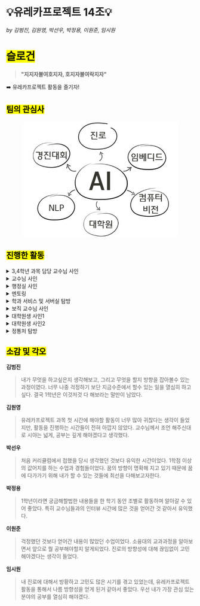# 💡유레카프로젝트 14조💡
*by 김범진, 김원영, 박선우, 박정용, 이원준, 임시원*

<h1><mark>슬로건</mark></h1>

>  **"지지자불여호지자, 호지자불여락지자"**

➡️ 유레카프로젝트 활동을 즐기자!

<h2><mark>팀의 관심사</mark></h2>
<div align="center"><img src="img/관심사.png"></div>

<h2><mark>진행한 활동</mark></h2>
<details>
    <summary>3,4학년 과목 담당 교수님 사인</summary>

<div align="center"><img src="img/3,4학년_과목_교수님.jpg" style="width:40%; height:auto;"></div>

<p>- 팀의 관심사 중 <b>임베디드 시스템</b>에 대해 알아보려고 함<br><br>
    Q. 교수님께서 '임베디드시스템설계' 과목을 담당하시는 걸로 알고 있는데, 어떤 과목인지 그리고 어떤 학생이 수강하면 좋은지 궁금합니다.<br>
    A. 전반적으로 컴퓨터가 동작하는 원리를 깊이 이해하는 과목입니다. 컴퓨터를 시스템 부분에서 폭넓게, 깊게 이해하고 싶은 학생이 수강하면 좋습니다.</p>

</details>
<details>
    <summary>교수님 사인</summary>

<div align="center"><img src="img/교수님.jpg" style="width:40%; height:auto;"></div>

<p>- 팀의 관심사 중 <b>대학원 진학</b>에 대해 알아보려고 함<br><br>
    Q. 대학원에 가려면 어떻게 준비해야 할까요? 컴퓨터 비전, NLP 등을 공부했는데 대학원을 가야한다고 들어서 고민이 많습니다.<br>
    A. 우선 성적 관리를 잘 하세요. 국민대 대학원으로 진학하면 학,석사 통합 과정을 염두에 두셔도 좋고, 타 대학원으로 갈 생각이라면 미리 조사를 해두는게 좋습니다. 대학원 진학 자체는 어려운 편이 아니니 교수님과 연구실에 관해서 미리 알아보는 것이 중요합니다.</p>

</details>
<details>
    <summary>행정실 사인</summary>

<div align="center"><img src="img/행정실.jpg" style="width:40%; height:auto;"></div>

<p>- 팀의 관심사 중 <b>GREAT Program</b>에 대해 알아보려고 함<br><br>
    Q. 저희 뿐만이 아니라 많은 학생들이 GREAT Program에 관심이 많은데요, GREAT Program에 참여하기 위해 준비해야 할 점은 뭐가 있을까요?<br>
    A. 우선 코딩 테스트를 보기 때문에 코딩 테스트에 대한 준비는 필수입니다. 또한 인성 면접 및 영어 면접이 있기 때문에 면접 준비도 해야합니다. 영어 면접의 경우 절대적인 영어 실력을 보기 보다는 대화 능력을 주로 보기 때문에 본인의 열정을 드러내는 것이 중요합니다.</p>

</details>
<details>
    <summary>멘토링</summary>

<div align="center"><img src="img/멘토링.png" style="width:40%; height:auto;"></div>

<p>- 팀원 <b>개개인의 진로</b>에 대해 알아보려고 함<br><br>
    Q. 막연히 개발자가 되고 싶다는 생각으로 이 학과에 입학했지만 아직 명확한 방향성을 잡지 못했습니다. 인공지능 분야에 관심이 있긴 하지만 정확히 어떤 내용을 공부해야 할지 잘 모르겠습니다.<br>
    A. 일단 본인이 가장 관심 있는 분야를 깊이 공부하는 것을 추천드립니다. 너무 많은 내용들만 얕게 다룰 줄 아는 것 보다는 하나라도 확실히 할 줄 아는 것이 있는 것이 낫다고 생각합니다. 아직 1학년이기도 하고 나중에 다른 분야로 전환해도 괜찮으니 하나를 깊게 파고들어 보세요.</p>

</details>
<details>
    <summary>학과 서비스 및 서버실 탐방</summary>

<div align="center"><img src="img/서버실.jpg" style="width:40%; height:auto;"></div>

<p>- 팀의 관심사 중 <b>인공지능</b>에 대해 알아보려고 함<br><br>
    Q. 딥러닝에 GPU가 사용되는 이유가 무엇인가요?<br>
    A. 딥러닝은 대량의 행렬 연산을 포함하므로, 병렬 처리가 뛰어난 GPU가 CPU보다 훨씬 빠르게 계산을 처리할 수 있기 때문입니다.</p>

</details>
<details>
    <summary>보직 교수님 사인</summary>

<div align="center"><img src="img/보직_교수님.jpg" style="width:40%; height:auto;"></div>

<p>- 팀의 관심사 중 <b>다중전공</b>에 대해 알아보려고 함<br><br>
    Q. 다중전공을 하는 데 있어서 어떤 전공을 경험하는 것이 도움이 될까요?<br>
    A. 본인의 관심 있는 분야의 전공을 경험하는 것이가장 중요합니다. 최근에는 의료 관련 시장이 유망하다고 생각합니다.</p>

</details>
<details>
    <summary>대학원생 사인1</summary>

<div align="center"><img src="img/대학원생_1.png" style="width:40%; height:auto;"></div>

<p>- 팀의 관심사 중 <b>컴퓨터 비전</b>에 대해 알아보려고 함<br><br>
    Q. 컴퓨터 비전 분야의 전망을 어떻게 보시나요?<br>
    A. 컴퓨터 비전이 쓰이기 시작한 시점부터 우리 인간에게 필수불가결인 존재가 되었다고 생각합니다. 국방과 방산에는 아직 컴퓨터 비전이 많이 도입이 되지 않았고 많이 도입을 하려고 많은 사업과 소요가 제기 되고 있어서 국방과 방산 분야에서는 점차 더 많은 무기체계, 방어체계에 사용 될 것으로 생각됩니다. 민간에서도 제도와 법이 일정 부분 개정이 된다면 의료 분야, 보안 분야, 안전 분야 등에서 많이 도입이 될 것으로 생각합니다.</p>

</details>
<details>
    <summary>대학원생 사인2</summary>

<div align="center"><img src="img/대학원생_2.jpg" style="width:40%; height:auto;"></div>

<p>- 팀의 관심사 중 <b>컴퓨터 비전</b>에 대해 알아보려고 함<br><br>
    Q. 인공지능 분야는 석사가 필수라고 들었는데, 어떤걸 준비하면 좋을지 알 수 있을까요?<br>
    A. 학부 과정에서는 영어, 수학 공부를 해두는 것을 추천드립니다. 코드에도 친숙해져야합니다. 정말 이 분야에 관심이 있다면 학부연구생 경험도 좋습니다. 추가적인 조언을 드리자면 성적은 3.7 정도로 유지하세요.</p>

</details>
<details>
    <summary>정통처 탐방</summary>

<div align="center"><img src="img/정통처.jpg" style="width:40%; height:auto;"></div>

<p>- 팀의 관심사 중 <b>네트워크</b>에 대해 알아보려고 함<br><br>
    Q. DR시스템이 안전성 외에 효율성도 있는지 궁금합니다.<br>
    A. DR시스템을 구축하는데 추가적인 비용이 발생하지는 않으므로 무한대의 효율을 낼 수 있습니다.</p>

</details>

<h2><mark>소감 및 각오</mark></h2>

**김범진**
> 내가 무엇을 하고싶은지 생각해보고, 그리고 무엇을 할지 방향을 잡아볼수 있는 과정이였다. 너무 나중 걱정하기 보단 지금수준에서 할수 있는 일을 열심히 하고싶다. 결국 1학년은 이것저것 다 해보라는 말만이 남았다.

**김원영**
> 유레카프로젝트 과목 첫 시간에 해야할 활동이 너무 많아 귀찮다는 생각이 들었지만, 활동을 진행하는 시간들이 전혀 아깝지 않았다. 교수님께서 조언 해주신대로 시야는 넓게, 공부는 깊게 해야겠다고 생각했다.

**박선우**
> 처음 커리큘럼에서 접했을 당시 생각했던 것보다 유익한 시간이었다. 1학점 이상의 값어치를 하는 수업과 경험들이었다. 꿈의 방향이 명확해 지고 있기 때문에 꿈에 다가가기 위해 내가 할 수 있는 것들에 최선을 다해보고자한다.

**박정용**
> 1학년이라면 궁금해할법한 내용들을 한 학기 동안 조별로 활동하며 알아갈 수 있어 좋았다. 특히 교수님들과의 인터뷰 시간에 많은 것을 얻어간 것 같아서 유익했다.

**이원준**
> 걱정했던 것보다 얻어간 내용이 많았던 수업이었다. 소융대의 교과과정을 알아보면서 앞으로 뭘 공부해야할지 알게되었다. 진로의 방향성에 대해 끊임없이 고민해야겠다는 생각이 들었다.

**임시원**
> 내 진로에 대해서 방황하고 고민도 많은 시기를 겪고 있었는데, 유레카프로젝트 활동을 통해서 나름 방향성을 얻게 된거 같아서 좋았다. 우선 내가 가장 관심 있는 분야의 공부를 열심히 해야겠다.
